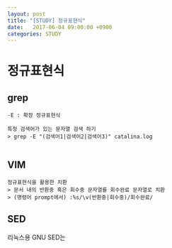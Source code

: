 ```yaml
---
layout: post
title: "[STUDY] 정규표현식"
date:   2017-06-04 09:00:00 +0900
categories: STUDY
---
```


# 정규표현식

## grep

~~~
-E : 확장 정규표현식

특정 검색어가 있는 문자열 검색 하기
> grep -E "(검색어1|검색어2|검색어3)" catalina.log


~~~

## VIM

~~~
정규표현식을 활용한 치환
> 문서 내의 반환중 혹은 회수중 문자열를 회수완료 문자열로 치환
> (명령어 prompt에서) :%s/\v(반환중|회수중)/회수완료/
~~~

## SED

리눅스용 GNU SED는 